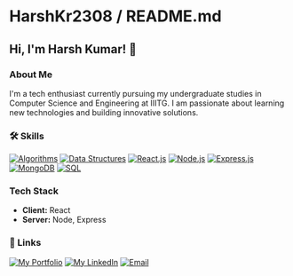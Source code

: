 # HarshKr2308 / README.md

## Hi, I'm Harsh Kumar! 👋

### About Me
I'm a tech enthusiast currently pursuing my undergraduate studies in Computer Science and Engineering at IIITG. I am passionate about learning new technologies and building innovative solutions.

### 🛠 Skills
[![Algorithms](https://img.shields.io/badge/Algorithms-blue?style=for-the-badge)](#)
[![Data Structures](https://img.shields.io/badge/Data%20Structures-green?style=for-the-badge)](#)
[![React.js](https://img.shields.io/badge/React.js-purple?style=for-the-badge)](#)
[![Node.js](https://img.shields.io/badge/Node.js-orange?style=for-the-badge)](#)
[![Express.js](https://img.shields.io/badge/Express.js-red?style=for-the-badge)](#)
[![MongoDB](https://img.shields.io/badge/MongoDB-yellow?style=for-the-badge)](#)
[![SQL](https://img.shields.io/badge/SQL-cyan?style=for-the-badge)](#)

### Tech Stack
- **Client:** React
- **Server:** Node, Express

### 🔗 Links
[![My Portfolio](https://img.shields.io/badge/My%20Portfolio-blue?style=for-the-badge)](https://2308harsh.netlify.app/)
[![My LinkedIn](https://img.shields.io/badge/My%20LinkedIn-purple?style=for-the-badge)](https://www.linkedin.com/in/harsh-kumar-60134221b/)
[![Email](https://img.shields.io/badge/Email-red?style=for-the-badge)](mailto:harshkr5247@gmail.com)

